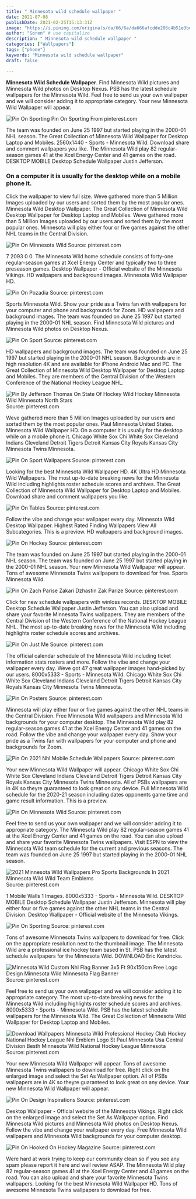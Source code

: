 ```yaml
---
title: " Minnesota wild schedule wallpaper "
date: 2021-07-08
publishDate: 2021-02-25T15:13:31Z
image: "https://i.pinimg.com/originals/da/66/6a/da666afcdde206c4b51e3bea5bee2c62.jpg"
author: "Soren" # use capitalize
description: " Minnesota wild schedule wallpaper "
categories: ["Wallpapers"]
tags: ["phone"]
keywords: "Minnesota wild schedule wallpaper"
draft: false

---
```



**Minnesota Wild Schedule Wallpaper**. Find Minnesota Wild pictures and Minnesota Wild photos on Desktop Nexus. PSB has the latest schedule wallpapers for the Minnesota Wild. Feel free to send us your own wallpaper and we will consider adding it to appropriate category. Your new Minnesota Wild Wallpaper will appear.

![Pin On Sporting](https://i.pinimg.com/originals/69/d1/59/69d159a52907fdf9d8039f92148a3549.png "Pin On Sporting")
Pin On Sporting From pinterest.com


The team was founded on June 25 1997 but started playing in the 2000-01 NHL season. The Great Collection of Minnesota Wild Wallpaper for Desktop Laptop and Mobiles. 2560x1440 - Sports - Minnesota Wild. Download share and comment wallpapers you like. The Minnesota Wild play 82 regular-season games 41 at the Xcel Energy Center and 41 games on the road. DESKTOP MOBILE Desktop Schedule Wallpaper Justin Jefferson.

### On a computer it is usually for the desktop while on a mobile phone it.

Click the wallpaper to view full size. Weve gathered more than 5 Million Images uploaded by our users and sorted them by the most popular ones. Minnesota Wild Desktop Wallpaper. The Great Collection of Minnesota Wild Desktop Wallpaper for Desktop Laptop and Mobiles. Weve gathered more than 5 Million Images uploaded by our users and sorted them by the most popular ones. Minnesota will play either four or five games against the other NHL teams in the Central Division.


![Pin On Minnesota Wild](https://i.pinimg.com/originals/fc/df/bf/fcdfbfe6c59865bcddc0f3fd619c5c05.jpg "Pin On Minnesota Wild")
Source: pinterest.com

7 2093 0 0. The Minnesota Wild home schedule consists of forty-one regular-season games at Xcel Energy Center and typically two to three preseason games. Desktop Wallpaper - Official website of the Minnesota Vikings. HD wallpapers and background images. Minnesota Wild Wallpaper HD.

![Pin On Pozadia](https://i.pinimg.com/736x/17/8f/8b/178f8b75fab924daf24f6a5a7709458e.jpg "Pin On Pozadia")
Source: pinterest.com

Sports Minnesota Wild. Show your pride as a Twins fan with wallpapers for your computer and phone and backgrounds for Zoom. HD wallpapers and background images. The team was founded on June 25 1997 but started playing in the 2000-01 NHL season. Find Minnesota Wild pictures and Minnesota Wild photos on Desktop Nexus.

![Pin On Sport](https://i.pinimg.com/originals/eb/0b/5f/eb0b5fa6e19bb8d695b5bec0e4651cda.png "Pin On Sport")
Source: pinterest.com

HD wallpapers and background images. The team was founded on June 25 1997 but started playing in the 2000-01 NHL season. Backgrounds are in high resolution 4K and are available for iPhone Android Mac and PC. The Great Collection of Minnesota Wild Desktop Wallpaper for Desktop Laptop and Mobiles. They are members of the Central Division of the Western Conference of the National Hockey League NHL.

![Pin By Jefferson Thomas On State Of Hockey Wild Hockey Minnesota Wild Minnesota North Stars](https://i.pinimg.com/736x/ae/3a/f0/ae3af0cbf92f88c37b4245c2a127bfed--hockey-logos-hockey-teams.jpg "Pin By Jefferson Thomas On State Of Hockey Wild Hockey Minnesota Wild Minnesota North Stars")
Source: pinterest.com

Weve gathered more than 5 Million Images uploaded by our users and sorted them by the most popular ones. Paul Minnesota United States. Minnesota Wild Wallpaper HD. On a computer it is usually for the desktop while on a mobile phone it. Chicago White Sox Chi White Sox Cleveland Indians Cleveland Detroit Tigers Detroit Kansas City Royals Kansas City Minnesota Twins Minnesota.

![Pin On Sport Wallpapers](https://i.pinimg.com/originals/3d/8c/5d/3d8c5d918cf8be256d6b9abed8b0cee6.png "Pin On Sport Wallpapers")
Source: pinterest.com

Looking for the best Minnesota Wild Wallpaper HD. 4K Ultra HD Minnesota Wild Wallpapers. The most up-to-date breaking news for the Minnesota Wild including highlights roster schedule scores and archives. The Great Collection of Minnesota Wild Wallpaper for Desktop Laptop and Mobiles. Download share and comment wallpapers you like.

![Pin On Tables](https://i.pinimg.com/originals/01/74/7d/01747db9d08da7cb3c775a054eaef27f.jpg "Pin On Tables")
Source: pinterest.com

Follow the vibe and change your wallpaper every day. Minnesota Wild Desktop Wallpaper. Highest Rated Finding Wallpapers View All Subcategories. This is a preview. HD wallpapers and background images.

![Pin On Hockey](https://i.pinimg.com/originals/82/7e/50/827e50444fd976343a31a85e14558f76.png "Pin On Hockey")
Source: pinterest.com

The team was founded on June 25 1997 but started playing in the 2000-01 NHL season. The team was founded on June 25 1997 but started playing in the 2000-01 NHL season. Your new Minnesota Wild Wallpaper will appear. Tons of awesome Minnesota Twins wallpapers to download for free. Sports Minnesota Wild.

![Pin On Zach Parise Zakari Dzhastin Zak Parize](https://i.pinimg.com/originals/79/b6/ee/79b6ee989163fe8ea93237385d835b7c.jpg "Pin On Zach Parise Zakari Dzhastin Zak Parize")
Source: pinterest.com

Click for new schedule wallpapers with winloss records. DESKTOP MOBILE Desktop Schedule Wallpaper Justin Jefferson. You can also upload and share your favorite Minnesota Twins wallpapers. They are members of the Central Division of the Western Conference of the National Hockey League NHL. The most up-to-date breaking news for the Minnesota Wild including highlights roster schedule scores and archives.

![Pin On Just Me](https://i.pinimg.com/originals/0b/22/4d/0b224dee2620c15a3e61d1a45df60308.jpg "Pin On Just Me")
Source: pinterest.com

The official calendar schedule of the Minnesota Wild including ticket information stats rosters and more. Follow the vibe and change your wallpaper every day. Weve got 47 great wallpaper images hand-picked by our users. 8000x5333 - Sports - Minnesota Wild. Chicago White Sox Chi White Sox Cleveland Indians Cleveland Detroit Tigers Detroit Kansas City Royals Kansas City Minnesota Twins Minnesota.

![Pin On Posters](https://i.pinimg.com/originals/0e/da/34/0eda3432c06596fb1302cdffffc45428.jpg "Pin On Posters")
Source: pinterest.com

Minnesota will play either four or five games against the other NHL teams in the Central Division. Free Minnesota Wild wallpapers and Minnesota Wild backgrounds for your computer desktop. The Minnesota Wild play 82 regular-season games 41 at the Xcel Energy Center and 41 games on the road. Follow the vibe and change your wallpaper every day. Show your pride as a Twins fan with wallpapers for your computer and phone and backgrounds for Zoom.

![Pin On 2021 Nhl Mobile Schedule Wallpapers](https://i.pinimg.com/originals/7e/2f/4f/7e2f4ff98510577519e57e8794b3fc33.png "Pin On 2021 Nhl Mobile Schedule Wallpapers")
Source: pinterest.com

Your new Minnesota Wild Wallpaper will appear. Chicago White Sox Chi White Sox Cleveland Indians Cleveland Detroit Tigers Detroit Kansas City Royals Kansas City Minnesota Twins Minnesota. All of PSBs wallpapers are in 4K so theyre guaranteed to look great on any device. Full Minnesota Wild schedule for the 2020-21 season including dates opponents game time and game result information. This is a preview.

![Pin On Minnesota Wild](https://i.pinimg.com/originals/f5/2c/b4/f52cb4a53da210ce9110246313cacea5.jpg "Pin On Minnesota Wild")
Source: pinterest.com

Feel free to send us your own wallpaper and we will consider adding it to appropriate category. The Minnesota Wild play 82 regular-season games 41 at the Xcel Energy Center and 41 games on the road. You can also upload and share your favorite Minnesota Twins wallpapers. Visit ESPN to view the Minnesota Wild team schedule for the current and previous seasons. The team was founded on June 25 1997 but started playing in the 2000-01 NHL season.

![2021 Minnesota Wild Wallpapers Pro Sports Backgrounds In 2021 Minnesota Wild Wild Team Emblems](https://i.pinimg.com/originals/09/31/30/093130a3d1381a6c19dc86752d23b5d2.png "2021 Minnesota Wild Wallpapers Pro Sports Backgrounds In 2021 Minnesota Wild Wild Team Emblems")
Source: pinterest.com

1 Mobile Walls 1 Images. 8000x5333 - Sports - Minnesota Wild. DESKTOP MOBILE Desktop Schedule Wallpaper Justin Jefferson. Minnesota will play either four or five games against the other NHL teams in the Central Division. Desktop Wallpaper - Official website of the Minnesota Vikings.

![Pin On Sporting](https://i.pinimg.com/originals/69/d1/59/69d159a52907fdf9d8039f92148a3549.png "Pin On Sporting")
Source: pinterest.com

Tons of awesome Minnesota Twins wallpapers to download for free. Click on the appropriate resolution next to the thumbnail image. The Minnesota Wild are a professional ice hockey team based in St. PSB has the latest schedule wallpapers for the Minnesota Wild. DOWNLOAD Eric Kendricks.

![Minnesota Wild Custom Nhl Flag Banner 3x5 Ft 90x150cm Free Logo Design Minnesota Wild Minnesota Flag Banner](https://i.pinimg.com/474x/99/de/51/99de5136ad59a752c2d97e0dc20c34ca.jpg "Minnesota Wild Custom Nhl Flag Banner 3x5 Ft 90x150cm Free Logo Design Minnesota Wild Minnesota Flag Banner")
Source: pinterest.com

Feel free to send us your own wallpaper and we will consider adding it to appropriate category. The most up-to-date breaking news for the Minnesota Wild including highlights roster schedule scores and archives. 8000x5333 - Sports - Minnesota Wild. PSB has the latest schedule wallpapers for the Minnesota Wild. The Great Collection of Minnesota Wild Wallpaper for Desktop Laptop and Mobiles.

![Download Wallpapers Minnesota Wild Professional Hockey Club Hockey National Hockey League Nhl Emblem Logo St Paul Minnesota Usa Central Division Besth Minnesota Wild National Hockey League Minnesota](https://i.pinimg.com/originals/0b/12/6d/0b126da6a7f9e4b9c5c2efd38150d7db.png "Download Wallpapers Minnesota Wild Professional Hockey Club Hockey National Hockey League Nhl Emblem Logo St Paul Minnesota Usa Central Division Besth Minnesota Wild National Hockey League Minnesota")
Source: pinterest.com

Your new Minnesota Wild Wallpaper will appear. Tons of awesome Minnesota Twins wallpapers to download for free. Right click on the enlarged image and select the Set As Wallpaper option. All of PSBs wallpapers are in 4K so theyre guaranteed to look great on any device. Your new Minnesota Wild Wallpaper will appear.

![Pin On Design Inspirations](https://i.pinimg.com/originals/2d/d1/69/2dd1693f68826a96a1c9f7c3a4e245fa.jpg "Pin On Design Inspirations")
Source: pinterest.com

Desktop Wallpaper - Official website of the Minnesota Vikings. Right click on the enlarged image and select the Set As Wallpaper option. Find Minnesota Wild pictures and Minnesota Wild photos on Desktop Nexus. Follow the vibe and change your wallpaper every day. Free Minnesota Wild wallpapers and Minnesota Wild backgrounds for your computer desktop.

![Pin On Hooked On Hockey Magazine](https://i.pinimg.com/originals/da/66/6a/da666afcdde206c4b51e3bea5bee2c62.jpg "Pin On Hooked On Hockey Magazine")
Source: pinterest.com

Were hard at work trying to keep our community clean so if you see any spam please report it here and well review ASAP. The Minnesota Wild play 82 regular-season games 41 at the Xcel Energy Center and 41 games on the road. You can also upload and share your favorite Minnesota Twins wallpapers. Looking for the best Minnesota Wild Wallpaper HD. Tons of awesome Minnesota Twins wallpapers to download for free.


